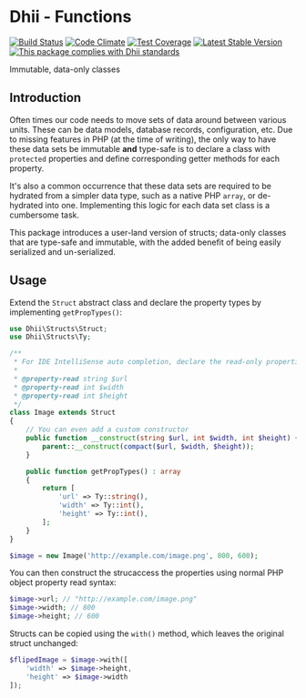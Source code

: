 # Dhii - Functions

[![Build Status](https://travis-ci.org/dhii/structs.svg?branch=master)](https://travis-ci.org/dhii/structs)
[![Code Climate](https://codeclimate.com/github/dhii/structs/badges/gpa.svg)](https://codeclimate.com/github/dhii/structs)
[![Test Coverage](https://codeclimate.com/github/dhii/structs/badges/coverage.svg)](https://codeclimate.com/github/dhii/structs/coverage)
[![Latest Stable Version](https://poser.pugx.org/dhii/structs/version)](https://packagist.org/packages/dhii/structs)
[![This package complies with Dhii standards](https://img.shields.io/badge/Dhii-Compliant-green.svg?style=flat-square)][Dhii]

Immutable, data-only classes

## Introduction

Often times our code needs to move sets of data around between various units. These can be data models, database
records, configuration, etc. Due to missing features in PHP (at the time of writing), the only way to have these data
sets be immutable **and** type-safe is to declare a class with `protected` properties and define corresponding getter
methods for each property.

It's also a common occurrence that these data sets are required to be hydrated from a simpler data type, such as a
native PHP `array`, or de-hydrated into one. Implementing this logic for each data set class is a cumbersome task.

This package introduces a user-land version of structs; data-only classes that are type-safe and immutable, with the
added benefit of being easily serialized and un-serialized.

## Usage

Extend the `Struct` abstract class and declare the property types by implementing `getPropTypes()`:

```php
use Dhii\Structs\Struct;
use Dhii\Structs\Ty;

/**
 * For IDE IntelliSense auto completion, declare the read-only properties in the class docblock.
 *
 * @property-read string $url
 * @property-read int $width
 * @property-read int $height
 */
class Image extends Struct
{
    // You can even add a custom constructor
    public function __construct(string $url, int $width, int $height) {
        parent::__construct(compact($url, $width, $height));
    }

    public function getPropTypes() : array
    {
        return [
            'url' => Ty::string(),
            'width' => Ty::int(),
            'height' => Ty::int(),
        ];
    }
}

$image = new Image('http://example.com/image.png', 800, 600);
```

You can then construct the strucaccess the properties using normal PHP object property read syntax:

```php
$image->url; // "http://example.com/image.png"
$image->width; // 800
$image->height; // 600
```

Structs can be copied using the `with()` method, which leaves the original struct unchanged:

```php
$flipedImage = $image->with([
    'width' => $image->height,
    'height' => $image->width
]);
```

[Dhii]: https://github.com/Dhii/dhii

